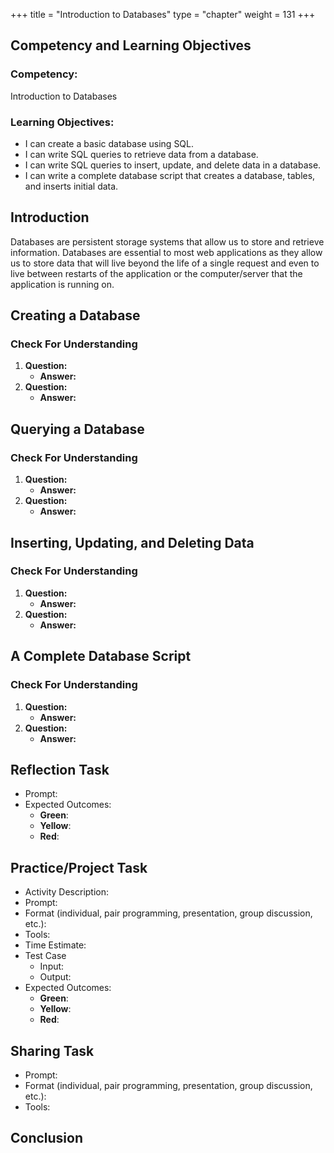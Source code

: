 +++
title = "Introduction to Databases"
type = "chapter"
weight = 131
+++

## Competency and Learning Objectives

### Competency:

Introduction to Databases

### Learning Objectives:

- I can create a basic database using SQL.
- I can write SQL queries to retrieve data from a database.
- I can write SQL queries to insert, update, and delete data in a database.
- I can write a complete database script that creates a database, tables, and inserts initial data.

## Introduction

Databases are persistent storage systems that allow us to store and retrieve information.  Databases are essential to
most web applications as they allow us to store data that will live beyond the life of a single request and even to live
between restarts of the application or the computer/server that the application is running on.

## Creating a Database

### Check For Understanding

1. **Question:** 
    - **Answer:** 
2. **Question:** 
    - **Answer:** 

## Querying a Database

### Check For Understanding

1. **Question:** 
    - **Answer:** 
2. **Question:** 
    - **Answer:** 

## Inserting, Updating, and Deleting Data

### Check For Understanding

1. **Question:** 
    - **Answer:** 
2. **Question:** 
    - **Answer:** 

## A Complete Database Script

### Check For Understanding

1. **Question:** 
    - **Answer:** 
2. **Question:** 
    - **Answer:** 

## Reflection Task

- Prompt:
- Expected Outcomes: 
    - **Green**:
    - **Yellow**:
    - **Red**:

## Practice/Project Task

- Activity Description:
- Prompt:
- Format (individual, pair programming, presentation, group discussion, etc.):
- Tools:
- Time Estimate:
- Test Case
    - Input: 
    - Output:
- Expected Outcomes: 
    - **Green**:
    - **Yellow**:
    - **Red**:

## Sharing Task

- Prompt:
- Format (individual, pair programming, presentation, group discussion, etc.): 
- Tools:

## Conclusion


